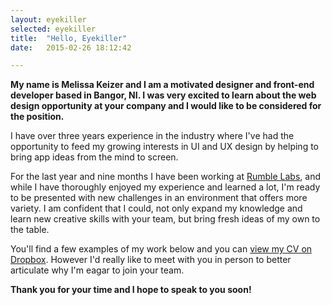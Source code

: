 ```yaml
---
layout: eyekiller
selected: eyekiller
title:  "Hello, Eyekiller"
date:   2015-02-26 18:12:42

---
```


**My name is Melissa Keizer and I am a motivated designer and front-end developer based in Bangor, NI. I was very excited to learn about the web design opportunity at your company and I would like to be considered for the position.**

I have over three years experience in the industry where I've had the opportunity to feed my growing interests in UI and UX design by helping to bring app ideas from the mind to screen.

For the last year and nine months I have been working at [Rumble Labs](http://rumblelabs.com), and while I have thoroughly enjoyed my experience and learned a lot, I'm ready to be presented with new challenges in an environment that offers more variety. I am confident that I could, not only expand my knowledge and learn new creative skills with your team, but bring fresh ideas of my own to the table.

You'll find a few examples of my work below and you can [view my CV on Dropbox](https://www.dropbox.com/s/cvdywxwn42j8gsw/mkeizer-cv-2015.pdf?dl=0). However I'd really like to meet with you in person to better articulate why I'm eagar to join your team.

**Thank you for your time and I hope to speak to you soon!**






